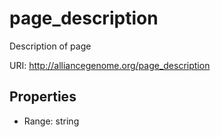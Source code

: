 # page_description

Description of page

URI: http://alliancegenome.org/page_description



<!-- no inheritance hierarchy -->


## Properties

 * Range: string


